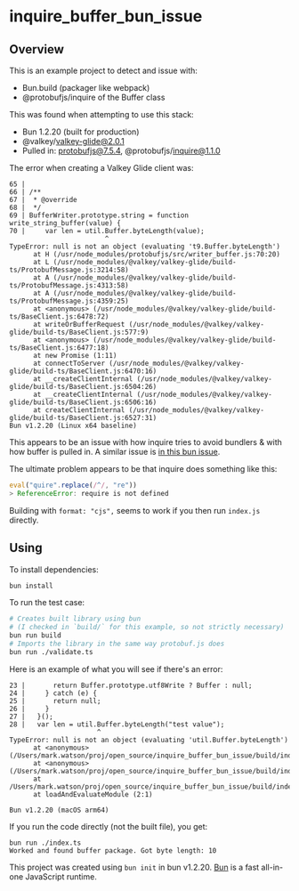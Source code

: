 # inquire_buffer_bun_issue

## Overview

This is an example project to detect and issue with:

- Bun.build (packager like webpack)
- @protobufjs/inquire of the Buffer class

This was found when attempting to use this stack:

- Bun 1.2.20 (built for production)
- @valkey/valkey-glide@2.0.1
- Pulled in: protobufjs@7.5.4, @protobufjs/inquire@1.1.0

The error when creating a Valkey Glide client was:

```
65 |
66 | /**
67 |  * @override
68 |  */
69 | BufferWriter.prototype.string = function write_string_buffer(value) {
70 |     var len = util.Buffer.byteLength(value);
                        ^
TypeError: null is not an object (evaluating 't9.Buffer.byteLength')
      at H (/usr/node_modules/protobufjs/src/writer_buffer.js:70:20)
      at L (/usr/node_modules/@valkey/valkey-glide/build-ts/ProtobufMessage.js:3214:58)
      at A (/usr/node_modules/@valkey/valkey-glide/build-ts/ProtobufMessage.js:4313:58)
      at A (/usr/node_modules/@valkey/valkey-glide/build-ts/ProtobufMessage.js:4359:25)
      at <anonymous> (/usr/node_modules/@valkey/valkey-glide/build-ts/BaseClient.js:6478:72)
      at writeOrBufferRequest (/usr/node_modules/@valkey/valkey-glide/build-ts/BaseClient.js:577:9)
      at <anonymous> (/usr/node_modules/@valkey/valkey-glide/build-ts/BaseClient.js:6477:18)
      at new Promise (1:11)
      at connectToServer (/usr/node_modules/@valkey/valkey-glide/build-ts/BaseClient.js:6470:16)
      at __createClientInternal (/usr/node_modules/@valkey/valkey-glide/build-ts/BaseClient.js:6504:26)
      at __createClientInternal (/usr/node_modules/@valkey/valkey-glide/build-ts/BaseClient.js:6506:16)
      at createClientInternal (/usr/node_modules/@valkey/valkey-glide/build-ts/BaseClient.js:6527:31)
Bun v1.2.20 (Linux x64 baseline)
```

This appears to be an issue with how inquire tries to avoid bundlers
& with how buffer is pulled in. A similar issue is
[in this bun issue](https://github.com/oven-sh/bun/issues/14891).

The ultimate problem appears to be that inquire does something like this:

```javascript
eval("quire".replace(/^/, "re"))
> ReferenceError: require is not defined
```

Building with `format: "cjs",` seems to work if you then run `index.js` directly.

## Using

To install dependencies:

```bash
bun install
```

To run the test case:

```bash
# Creates built library using bun
# (I checked in `build/` for this example, so not strictly necessary)
bun run build
# Imports the library in the same way protobuf.js does
bun run ./validate.ts
```

Here is an example of what you will see if there's an error:

```
23 |       return Buffer.prototype.utf8Write ? Buffer : null;
24 |     } catch (e) {
25 |       return null;
26 |     }
27 |   }();
28 |   var len = util.Buffer.byteLength("test value");
                      ^
TypeError: null is not an object (evaluating 'util.Buffer.byteLength')
      at <anonymous> (/Users/mark.watson/proj/open_source/inquire_buffer_bun_issue/build/index.js:28:18)
      at <anonymous> (/Users/mark.watson/proj/open_source/inquire_buffer_bun_issue/build/index.js:1:47)
      at /Users/mark.watson/proj/open_source/inquire_buffer_bun_issue/build/index.js:31:16
      at loadAndEvaluateModule (2:1)

Bun v1.2.20 (macOS arm64)
```

If you run the code directly (not the built file), you get:

```
bun run ./index.ts
Worked and found buffer package. Got byte length: 10
```

This project was created using `bun init` in bun v1.2.20. [Bun](https://bun.com) is a fast all-in-one JavaScript runtime.
